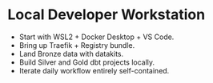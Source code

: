 # Local Developer Workstation

- Start with WSL2 + Docker Desktop + VS Code.
- Bring up Traefik + Registry bundle.
- Land Bronze data with datakits.
- Build Silver and Gold dbt projects locally.
- Iterate daily workflow entirely self-contained.
